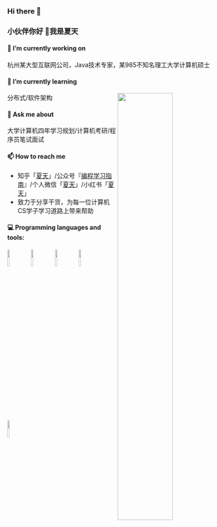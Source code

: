 ### Hi there 👋

### 小伙伴你好 👋我是夏天

#### 🔭 I’m currently working on  
杭州某大型互联网公司，Java技术专家，某985不知名理工大学计算机硕士
#### 🌱 I’m currently learning  
分布式/软件架构
<img width="50%" align="right" src="https://github-readme-stats.vercel.app/api?username=summerjava&show_icons=true&hide_border=true" />

#### 💬 Ask me about  
大学计算机四年学习规划/计算机考研/程序员笔试面试
#### 📫 How to reach me  
- 知乎「[夏天](https://www.zhihu.com/people/yoghurtxj)」/公众号『[编程学习指南](https://mp.weixin.qq.com/s/a3xRI18zc-Hv-vLIuKG-KA)』/个人微信「[夏天](https://github.com/summerjava/awosome-cs/blob/main/%E4%B8%AA%E4%BA%BA%E5%BE%AE%E4%BF%A1.jpg)」/小红书「[夏天](https://github.com/summerjava/awosome-cs/blob/main/REDBOK.jpg)」
- 致力于分享干货，为每一位计算机CS学子学习道路上带来帮助

#### :computer: Programming languages and tools:   
<code><img width="10%" src="https://www.vectorlogo.zone/logos/java/java-ar21.svg"></code>
<code><img width="10%" src="https://www.vectorlogo.zone/logos/springio/springio-ar21.svg"></code>
<code><img width="10%" src="https://www.vectorlogo.zone/logos/mysql/mysql-ar21.svg"></code>
<code><img width="10%" src="https://www.vectorlogo.zone/logos/apache_rocketmq/apache_rocketmq-ar21.svg"></code>
<code><img width="10%" src="https://www.vectorlogo.zone/logos/apache_flink/apache_flink-ar21.svg"></code>
